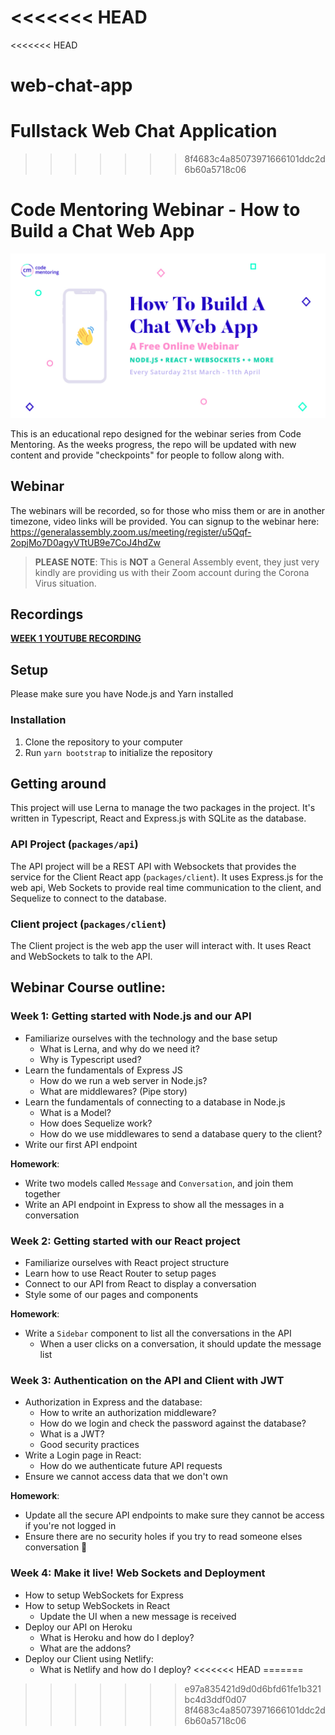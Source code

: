 <<<<<<< HEAD
=======
<<<<<<< HEAD
# web-chat-app
Fullstack Web Chat Application
=======
>>>>>>> 8f4683c4a85073971666101ddc2d6b60a5718c06
# Code Mentoring Webinar - How to Build a Chat Web App

![How to build a Chat Web App](banner.jpg)

This is an educational repo designed for the webinar series from Code Mentoring.
As the weeks progress, the repo will be updated with new content and provide "checkpoints"
for people to follow along with.


## Webinar
The webinars will be recorded, so for those who miss them or are in another timezone, video links will be provided.
You can signup to the webinar here: https://generalassembly.zoom.us/meeting/register/u5Qqf-2opjMo7D0agyVTtUB9e7CoJ4hdZw


> **PLEASE NOTE**: This is **NOT** a General Assembly event, they just very kindly are providing us with their Zoom account during the Corona Virus situation.

## Recordings
[**WEEK 1 YOUTUBE RECORDING**](https://youtu.be/lmLYgP_tePM)


## Setup
Please make sure you have Node.js and Yarn installed

### Installation
1. Clone the repository to your computer
2. Run `yarn bootstrap` to initialize the repository


## Getting around
This project will use Lerna to manage the two packages in the project.
It's written in Typescript, React and Express.js with SQLite as the database.

### API Project (`packages/api`)
The API project will be a REST API with Websockets that provides the service
for the Client React app (`packages/client`). It uses Express.js for the web api,
Web Sockets to provide real time communication to the client, and Sequelize to
connect to the database.

### Client project (`packages/client`)
The Client project is the web app the user will interact with. It uses React
and WebSockets to talk to the API.


## Webinar Course outline:

### Week 1: Getting started with Node.js and our API
- Familiarize ourselves with the technology and the base setup
  - What is Lerna, and why do we need it?
  - Why is Typescript used?
- Learn the fundamentals of Express JS
  - How do we run a web server in Node.js?
  - What are middlewares? (Pipe story)
- Learn the fundamentals of connecting to a database in Node.js
  - What is a Model?
  - How does Sequelize work?
  - How do we use middlewares to send a database query to the client?
- Write our first API endpoint

**Homework**:
  - Write two models called `Message` and `Conversation`, and join them together
  - Write an API endpoint in Express to show all the messages in a conversation


### Week 2: Getting started with our React project
- Familiarize ourselves with React project structure
- Learn how to use React Router to setup pages
- Connect to our API from React to display a conversation
- Style some of our pages and components

**Homework**:
  - Write a `Sidebar` component to list all the conversations in the API
    - When a user clicks on a conversation, it should update the message list


### Week 3: Authentication on the API and Client with JWT
- Authorization in Express and the database:
  - How to write an authorization middleware?
  - How do we login and check the password against the database?
  - What is a JWT?
  - Good security practices
- Write a Login page in React:
  - How do we authenticate future API requests
- Ensure we cannot access data that we don't own

**Homework**:
  - Update all the secure API endpoints to make sure they cannot be access if you're not logged in
  - Ensure there are no security holes if you try to read someone elses conversation 👀


### Week 4: Make it live! Web Sockets and Deployment
- How to setup WebSockets for Express
- How to setup WebSockets in React
  - Update the UI when a new message is received
- Deploy our API on Heroku
  - What is Heroku and how do I deploy?
  - What are the addons?
- Deploy our Client using Netlify:
  - What is Netlify and how do I deploy?
<<<<<<< HEAD
=======
>>>>>>> e97a835421d9d0d6bfd61fe1b321bc4d3ddf0d07
>>>>>>> 8f4683c4a85073971666101ddc2d6b60a5718c06

